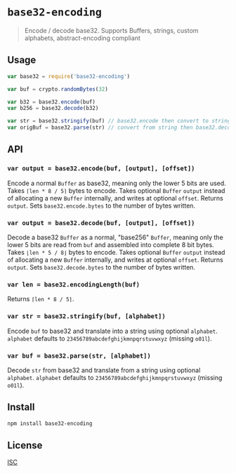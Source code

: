 # `base32-encoding `

> Encode / decode base32. Supports Buffers, strings, custom alphabets, abstract-encoding compliant

## Usage

```js
var base32 = require('base32-encoding')

var buf = crypto.randomBytes(32)

var b32 = base32.encode(buf)
var b256 = base32.decode(b32)

var str = base32.stringify(buf) // base32.encode then convert to string
var origBuf = base32.parse(str) // convert from string then base32.decode
```

## API

### `var output = base32.encode(buf, [output], [offset])`

Encode a normal `Buffer` as base32, meaning only the lower 5 bits are used.
Takes `⌈len * 8 / 5⌉` bytes to encode. Takes optional `Buffer` `output` instead
of allocating a new `Buffer` internally, and writes at optional `offset`.
Returns `output`. Sets `base32.encode.bytes` to the number of bytes written.

### `var output = base32.decode(buf, [output], [offset])`

Decode a base32 `Buffer` as a normal, "base256" `Buffer`, meaning only the lower
5 bits are read from `buf` and assembled into complete 8 bit bytes.
Takes `⌊len * 5 / 8⌋` bytes to encode. Takes optional `Buffer` `output` instead
of allocating a new `Buffer` internally, and writes at optional `offset`.
Returns `output`. Sets `base32.decode.bytes` to the number of bytes written.

### `var len = base32.encodingLength(buf)`

Returns `⌈len * 8 / 5⌉`.

### `var str = base32.stringify(buf, [alphabet])`

Encode `buf` to base32 and translate into a string using optional `alphabet`.
`alphabet` defaults to `23456789abcdefghijkmnpqrstuvwxyz` (missing `o01l`).

### `var buf = base32.parse(str, [alphabet])`

Decode `str` from base32 and translate from a string using optional `alphabet`.
`alphabet` defaults to `23456789abcdefghijkmnpqrstuvwxyz` (missing `o01l`).

## Install

```sh
npm install base32-encoding
```

## License

[ISC](LICENSE)
